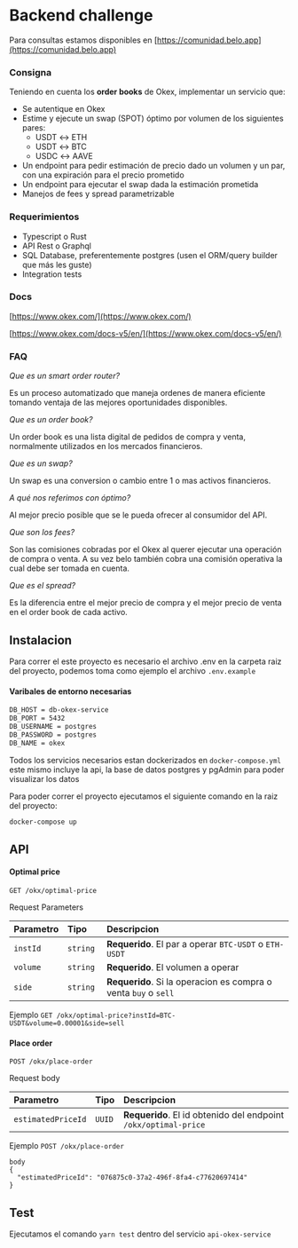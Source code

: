 # Backend challenge

Para consultas estamos disponibles en [https://comunidad.belo.app](https://comunidad.belo.app)

### Consigna

Teniendo en cuenta los **order books** de Okex, implementar un servicio que:

- Se autentique en Okex
- Estime y ejecute un swap (SPOT) óptimo por volumen de los siguientes pares:
  - USDT ↔ ETH
  - USDT ↔ BTC
  - USDC ↔ AAVE
- Un endpoint para pedir estimación de precio dado un volumen y un par, con una expiración para el precio prometido
- Un endpoint para ejecutar el swap dada la estimación prometida
- Manejos de fees y spread parametrizable

### Requerimientos

- Typescript o Rust
- API Rest o Graphql
- SQL Database, preferentemente postgres (usen el ORM/query builder que más les guste)
- Integration tests

### Docs

[https://www.okex.com/](https://www.okex.com/)

[https://www.okex.com/docs-v5/en/](https://www.okex.com/docs-v5/en/)

### FAQ

_Que es un smart order router?_

Es un proceso automatizado que maneja ordenes de manera eficiente tomando ventaja de las mejores oportunidades disponibles.

_Que es un order book?_

Un order book es una lista digital de pedidos de compra y venta, normalmente utilizados en los mercados financieros.

_Que es un swap?_

Un swap es una conversion o cambio entre 1 o mas activos financieros.

_A qué nos referimos con óptimo?_

Al mejor precio posible que se le pueda ofrecer al consumidor del API.

_Que son los fees?_

Son las comisiones cobradas por el Okex al querer ejecutar una operación de compra o venta. A su vez belo también cobra una comisión operativa la cual debe ser tomada en cuenta.

_Que es el spread?_

Es la diferencia entre el mejor precio de compra y el mejor precio de venta en el order book de cada activo.

## Instalacion

Para correr el este proyecto es necesario el archivo .env en la carpeta raiz del proyecto, podemos toma como ejemplo el archivo `.env.example`

#### Varibales de entorno necesarias

```bash
DB_HOST = db-okex-service
DB_PORT = 5432
DB_USERNAME = postgres
DB_PASSWORD = postgres
DB_NAME = okex
```

Todos los servicios necesarios estan dockerizados en `docker-compose.yml` este mismo incluye la api, la base de datos postgres y pgAdmin para poder visualizar los datos

Para poder correr el proyecto ejecutamos el siguiente comando en la raiz del proyecto:

```bash
docker-compose up
```

## API

#### Optimal price

```http
GET /okx/optimal-price
```

Request Parameters

| Parametro | Tipo      | Descripcion                                                     |
| :-------- | :-------- | :-------------------------------------------------------------- |
| `instId`  | `string`  | **Requerido**. El par a operar `BTC-USDT` o `ETH-USDT`          |
| `volume`  | `string`  | **Requerido**. El volumen a operar                              |
| `side`    | `string ` | **Requerido**. Si la operacion es compra o venta `buy` o `sell` |

Ejemplo `GET /okx/optimal-price?instId=BTC-USDT&volume=0.00001&side=sell`

#### Place order

```http
POST /okx/place-order
```

Request body

| Parametro          | Tipo   | Descripcion                                                     |
| :----------------- | :----- | :-------------------------------------------------------------- |
| `estimatedPriceId` | `UUID` | **Requerido**. El id obtenido del endpoint `/okx/optimal-price` |

Ejemplo `POST /okx/place-order`

```http
body
{
  "estimatedPriceId": "076875c0-37a2-496f-8fa4-c77620697414"
}
```

## Test

Ejecutamos el comando `yarn test` dentro del servicio `api-okex-service`
